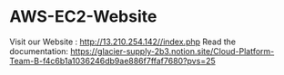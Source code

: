 # AWS-EC2-Website

Visit our Website : http://13.210.254.142//index.php
Read the documentation: https://glacier-supply-2b3.notion.site/Cloud-Platform-Team-B-f4c6b1a1036246db9ae886f7ffaf7680?pvs=25
